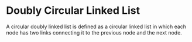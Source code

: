 # Doubly Circular Linked List

A circular doubly linked list is defined as a circular linked list in which each node has two links connecting it to the previous node and the next node.